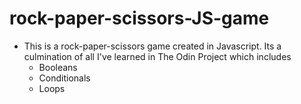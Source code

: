# rock-paper-scissors-JS-game

- This is a rock-paper-scissors game created in Javascript. Its a culmination of all I've learned in The Odin Project which includes
  - Booleans
  - Conditionals
  - Loops
